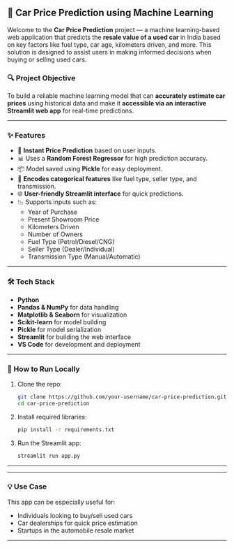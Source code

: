 ## 🚗 Car Price Prediction using Machine Learning

Welcome to the **Car Price Prediction** project — a machine learning-based web application that predicts the **resale value of a used car** in India based on key factors like fuel type, car age, kilometers driven, and more. This solution is designed to assist users in making informed decisions when buying or selling used cars.

### 🔍 Project Objective

To build a reliable machine learning model that can **accurately estimate car prices** using historical data and make it **accessible via an interactive Streamlit web app** for real-time predictions.

---

### ✨ Features

- 🔮 **Instant Price Prediction** based on user inputs.
- 📊 Uses a **Random Forest Regressor** for high prediction accuracy.
- 📦 Model saved using **Pickle** for easy deployment.
- 🧠 **Encodes categorical features** like fuel type, seller type, and transmission.
- 🌐 **User-friendly Streamlit interface** for quick predictions.
- 📉 Supports inputs such as:
  - Year of Purchase
  - Present Showroom Price
  - Kilometers Driven
  - Number of Owners
  - Fuel Type (Petrol/Diesel/CNG)
  - Seller Type (Dealer/Individual)
  - Transmission Type (Manual/Automatic)

---

### 🛠 Tech Stack

- **Python**
- **Pandas & NumPy** for data handling
- **Matplotlib & Seaborn** for visualization
- **Scikit-learn** for model building
- **Pickle** for model serialization
- **Streamlit** for building the web interface
- **VS Code** for development and deployment

---

### 🚀 How to Run Locally

1. Clone the repo:
   ```bash
   git clone https://github.com/your-username/car-price-prediction.git
   cd car-price-prediction
   ```

2. Install required libraries:
   ```bash
   pip install -r requirements.txt
   ```

3. Run the Streamlit app:
   ```bash
   streamlit run app.py
   ```

---


---

### 💡 Use Case

This app can be especially useful for:
- Individuals looking to buy/sell used cars
- Car dealerships for quick price estimation
- Startups in the automobile resale market

---
